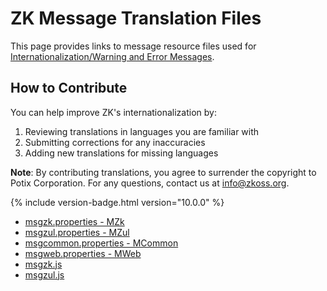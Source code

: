 # ZK Message Translation Files

This page provides links to message resource files used for [Internationalization/Warning and Error Messages](warning_and_error_messages).

## How to Contribute

You can help improve ZK's internationalization by:
1. Reviewing translations in languages you are familiar with
2. Submitting corrections for any inaccuracies
3. Adding new translations for missing languages

**Note**: By contributing translations, you agree to surrender the copyright to Potix Corporation. For any questions, contact us at info@zkoss.org.

{% include version-badge.html version="10.0.0" %}
* [msgzk.properties - MZk](https://github.com/zkoss/zk/blob/master/zk/src/main/resources/metainfo/mesg/)
* [msgzul.properties - MZul](https://github.com/zkoss/zk/blob/master/zul/src/main/resources/metainfo/mesg/)
* [msgcommon.properties - MCommon](https://github.com/zkoss/zk/blob/master/zcommon/src/main/resources/metainfo/mesg/)
* [msgweb.properties - MWeb](https://github.com/zkoss/zk/blob/master/zweb/src/main/resources/metainfo/mesg/)
* [msgzk.js](https://github.com/zkoss/zk/blob/master/zk/src/main/resources/web/js/zk/lang/msgzk.js)
* [msgzul.js](https://github.com/zkoss/zk/blob/master/zul/src/main/resources/web/js/zul/lang/)